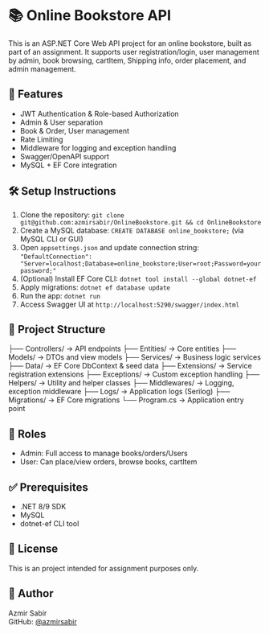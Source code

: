 # 📚 Online Bookstore API

This is an ASP.NET Core Web API project for an online bookstore, built as part of an assignment. It supports user registration/login, user management by admin, book browsing, cartItem, Shipping info, order placement, and admin management.

## 🚀 Features

- JWT Authentication & Role-based Authorization  
- Admin & User separation  
- Book & Order, User management  
- Rate Limiting  
- Middleware for logging and exception handling  
- Swagger/OpenAPI support  
- MySQL + EF Core integration  

## 🛠️ Setup Instructions

1. Clone the repository: `git clone git@github.com:azmirsabir/OnlineBookstore.git && cd OnlineBookstore`  
2. Create a MySQL database: `CREATE DATABASE online_bookstore;` (via MySQL CLI or GUI)  
3. Open `appsettings.json` and update connection string:  
   `"DefaultConnection": "Server=localhost;Database=online_bookstore;User=root;Password=yourpassword;"`  
4. (Optional) Install EF Core CLI: `dotnet tool install --global dotnet-ef`  
5. Apply migrations: `dotnet ef database update`  
6. Run the app: `dotnet run`  
7. Access Swagger UI at `http://localhost:5290/swagger/index.html` 

## 📂 Project Structure

├── Controllers/        → API endpoints
├── Entities/           → Core entities
├── Models/             → DTOs and view models
├── Services/           → Business logic services
├── Data/               → EF Core DbContext & seed data
├── Extensions/         → Service registration extensions
├── Exceptions/         → Custom exception handling
├── Helpers/            → Utility and helper classes
├── Middlewares/        → Logging, exception middleware
├── Logs/               → Application logs (Serilog)
├── Migrations/         → EF Core migrations
└── Program.cs          → Application entry point

## 👥 Roles

- Admin: Full access to manage books/orders/Users  
- User: Can place/view orders, browse books, cartItem

## ✅ Prerequisites

- .NET 8/9 SDK  
- MySQL  
- dotnet-ef CLI tool  

## 📄 License

This is an project intended for assignment purposes only.

## 👤 Author

Azmir Sabir  
GitHub: [@azmirsabir](https://github.com/azmirsabir)
